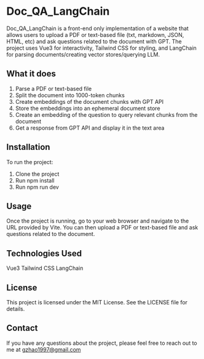 # Doc_QA_LangChain

Doc_QA_LangChain is a front-end only implementation of a website that allows users to upload a PDF or text-based file (txt, markdown, JSON, HTML, etc) and ask questions related to the document with GPT. The project uses Vue3 for interactivity, Tailwind CSS for styling, and LangChain for parsing documents/creating vector stores/querying LLM.

## What it does

1. Parse a PDF or text-based file
2. Split the document into 1000-token chunks
3. Create embeddings of the document chunks with GPT API
4. Store the embeddings into an ephemeral document store
5. Create an embedding of the question to query relevant chunks from the document
6. Get a response from GPT API and display it in the text area


## Installation

To run the project:

1. Clone the project
2. Run npm install
3. Run npm run dev


## Usage
Once the project is running, go to your web browser and navigate to the URL provided by Vite. You can then upload a PDF or text-based file and ask questions related to the document.

## Technologies Used
Vue3
Tailwind CSS
LangChain

## License
This project is licensed under the MIT License. See the LICENSE file for details.

## Contact
If you have any questions about the project, please feel free to reach out to me at gzhao1997@gmail.com